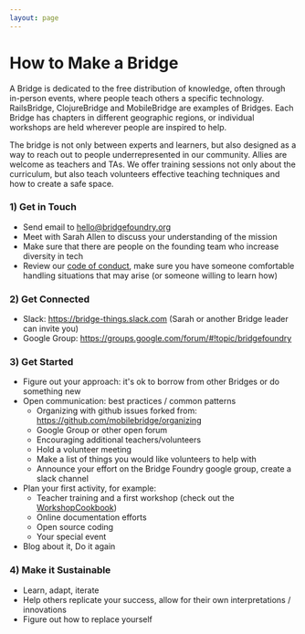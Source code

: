 ```yaml
---
layout: page
---
```

# How to Make a Bridge

A Bridge is dedicated to the free distribution of knowledge, often through in-person events, where people teach others a specific technology.  RailsBridge, ClojureBridge and MobileBridge are examples of Bridges.  Each Bridge has chapters in different geographic regions, or individual workshops are held wherever people are inspired to help.

The bridge is not only between experts and learners, but also designed as a way to reach out to people underrepresented in our community.  Allies are welcome as teachers and TAs. We offer training sessions not only about the curriculum, but also teach volunteers effective teaching techniques and how to create a safe space.

### 1) Get in Touch

* Send email to hello@bridgefoundry.org
* Meet with Sarah Allen to discuss your understanding of the mission
* Make sure that there are people on the founding team who increase diversity in tech
* Review our [code of conduct](http://bridgefoundry.org/code-of-conduct/), make sure you have someone comfortable handling situations that may arise (or someone willing to learn how)

### 2) Get Connected

* Slack: https://bridge-things.slack.com  (Sarah or another Bridge leader can invite you)
* Google Group:  https://groups.google.com/forum/#!topic/bridgefoundry

### 3) Get Started

* Figure out your approach: it's ok to borrow from other Bridges or do something new
* Open communication: best practices / common patterns
  * Organizing with github issues forked from: https://github.com/mobilebridge/organizing
  * Google Group or other open forum
  * Encouraging additional teachers/volunteers
  * Hold a volunteer meeting
  * Make a list of things you would like volunteers to help with
  * Announce your effort on the Bridge Foundry google group, create a slack channel
* Plan your first activity, for example:
  * Teacher training and a first workshop (check out the [WorkshopCookbook](https://github.com/bridgefoundry/WorkshopCookbook/wiki))
  * Online documentation efforts
  * Open source coding
  * Your special event
* Blog about it, Do it again

### 4) Make it Sustainable

  * Learn, adapt, iterate
  * Help others replicate your success, allow for their own interpretations / innovations
  * Figure out how to replace yourself
